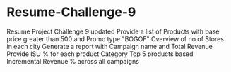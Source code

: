 # Resume-Challenge-9
Resume Project Challenge 9 updated
Provide a list of Products with base price greater than 500 and Promo type "BOGOF"
Overview of no of Stores in each city 
Generate a report with Campaign name and Total Revenue 
Provide ISU % for each product Category 
Top 5 products based Incremental Revenue % across all campaigns
